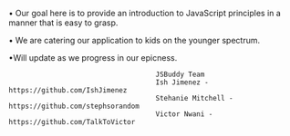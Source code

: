 • Our goal here is to provide an introduction to JavaScript principles in a manner that is easy to grasp.

• We are catering our application to kids on the younger spectrum.

•Will update as we progress in our epicness.

                                        JSBuddy Team
                                        Ish Jimenez - https://github.com/IshJimenez
                                        Stehanie Mitchell - https://github.com/stephsorandom
                                        Victor Nwani - https://github.com/TalkToVictor
